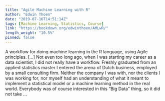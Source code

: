 ```yaml
---
title: "Agile Machine Learning with R"
author: "Edwin Thoen"
date: "2019-07-16T14:51:14Z"
tags: [Machine Learning, Statistics, Course]
link: "https://bookdown.org/edwinthoen/AMLwR/"
length_weight: "10.5%"
pinned: false
---
```


A workflow for doing machine learning in the R language, using Agile principles. [...] Not even too long ago, when I was starting my career as a data scientist, I did not really have a workflow. Freshly graduated from an applied statistics master I entered the arena of Dutch business, employed by a small consulting firm. Neither the company I was with, nor the clients I was working for, nor myself had an understanding of what it meant to implement a statistical model or a machine learning method in the real world. Everybody was of course interested in this “Big Data” thing, so it did not take  ...
